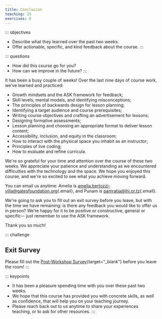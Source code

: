 ```yaml
---
title: Conclusion
teaching: 25
exercises: 0
---
```


::: objectives
-   Describe what they learned over the past two weeks.
-   Offer actionable, specific, and kind feedback about the course.
:::

::: questions
-   How did this course go for you?
-   How can we improve in the future?
:::

It has been a busy couple of weeks! Over the last nine days of course
work, we've learned and practiced:

-   Growth mindsets and the ASK framework for feedback;
-   Skill levels, mental models, and identifying misconceptions;
-   The principles of backwards design for lesson planning;
-   Identifying a target audience and course prerequisites;
-   Writing course objectives and crafting an advertisement for lessons;
-   Designing formative assessments;
-   Lesson planning and choosing an appropriate format to deliver lesson
    content;
-   Accessibility, inclusion, and equity in the classroom;
-   How to interact with the physical space you inhabit as an
    instructor;
-   Principles of live coding;
-   How to evaluate and refine curricula.

We're so grateful for your time and attention over the course of these
two weeks. We appreciate your patience and understanding as we
encountered difficulties with the technology and the space. We hope you
enjoyed this course, and we're so excited to see what you achieve moving
forward.

You can email us anytime: Amelia is
[amelia.bertozzi-villa\@gatesfoundation.org](mailto:amelia.bertozzi-villa@gatesfoundation.org){.email},
and Punam is
[pamratia\@ihi.or.tz](mailto:pamratia@ihi.or.tz){.email}.

We're going to ask you to fill out an exit survey before you leave, but with the time we have remaining: is there any feedback you would like to offer us in person? We're happy for it to be positive or constructive, general or specific-- just remember to use the ASK framework.

Thank you so much! 

::: challenge
## Exit Survey

Please fill out the [Post-Workshop
Survey](https://forms.gle/NHwKVK7k158Vvv186){target="_blank"} before you leave the room!
:::

::: keypoints
-   It has been a pleasure spending time with you over these past two
    weeks.
-   We hope that this course has provided you with concrete skills, as
    well as confidence, that will help you on your teaching journey.
-   Please reach back out to us anytime to share your experiences
    teaching, or to ask for other resources.
:::

